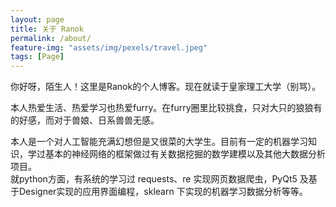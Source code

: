 ```yaml
---
layout: page
title: 关于 Ranok
permalink: /about/
feature-img: "assets/img/pexels/travel.jpeg"
tags: [Page]
---
```


你好呀，陌生人！这里是Ranok的个人博客。现在就读于皇家理工大学（别骂）。

本人热爱生活、热爱学习也热爱furry。在furry圈里比较挑食，只对大只的狼狼有的好感，而对于兽娘、日系兽兽无感。

本人是一个对人工智能充满幻想但是又很菜的大学生。目前有一定的机器学习知识，学过基本的神经网络的框架做过有关数据挖掘的数学建模以及其他大数据分析项目。<br>
就python方面，有系统的学习过 requests、re 实现网页数据爬虫，PyQt5 及基于Designer实现的应用界面编程，sklearn 下实现的机器学习数据分析等等。
